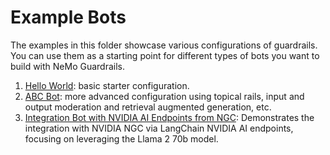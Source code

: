 # Example Bots

The examples in this folder showcase various configurations of guardrails. You can use them as a starting point for different types of bots you want to build with NeMo Guardrails.

1. [Hello World](./hello_world): basic starter configuration.
2. [ABC Bot](./abc): more advanced configuration using topical rails, input and output moderation and retrieval augmented generation, etc.
3. [Integration Bot with NVIDIA AI Endpoints from NGC](./nvidia-ai-foundation): Demonstrates the integration with NVIDIA NGC via LangChain NVIDIA AI endpoints, focusing on leveraging the Llama 2 70b model.
